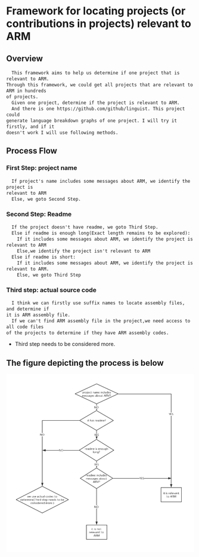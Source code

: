 # Framework for locating projects (or contributions in projects) relevant to ARM

## Overview
      This framework aims to help us determine if one project that is relevant to ARM.   
    Through this framework, we could get all projects that are relevant to ARM in hundreds  
    of projects.  
      Given one project, determine if the project is relevant to ARM.  
      And there is one https://github.com/github/linguist. This project could  
    generate language breakdown graphs of one project. I will try it firstly, and if it  
    doesn't work I will use following methods.
    
## Process Flow
### First Step: project name      
      If project's name includes some messages about ARM, we identify the project is  
    relevant to ARM  
      Else, we goto Second Step.
### Second Step: Readme
      If the project doesn't have readme, we goto Third Step. 
      Else if readme is enough long(Exact length remains to be explored):
        If it includes some messages about ARM, we identify the project is relevant to ARM 
        Else,we identify the project isn't relevant to ARM  
      Else if readme is short:  
        If it includes some messages about ARM, we identify the project is relevant to ARM. 
        Else, we goto Third Step  
### Third step: actual source code
      I think we can firstly use suffix names to locate assembly files, and determine if  
    it is ARM assembly file.
      If we can't find ARM assembly file in the project,we need access to all code files  
    of the projects to determine if they have ARM assembly codes.
    
    
* Third step needs to be considered more.


## The figure depicting the process is below 
![image](images/未命名文件.png)
